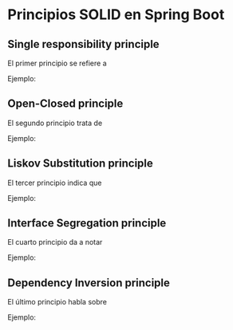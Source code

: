 # Principios SOLID en Spring Boot
## Single responsibility principle
El primer principio se refiere a  

Ejemplo:
## Open-Closed principle
El segundo principio trata de  

Ejemplo:
## Liskov Substitution principle
El tercer principio indica que  

Ejemplo:

## Interface Segregation principle
El cuarto principio da a notar  

Ejemplo:
## Dependency Inversion principle
El último principio habla sobre  

Ejemplo:
